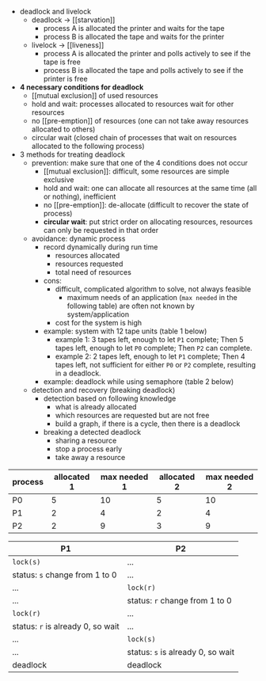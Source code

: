 - deadlock and livelock
	- deadlock -> [[starvation]]
		- process A is allocated the printer and waits for the tape
		- process B is allocated the tape and waits for the printer
	- livelock -> [[liveness]]
		- process A is allocated the printer and polls actively to see if the tape is free
		- process B is allocated the tape and polls actively to see if the printer is free
- **4 necessary conditions for deadlock**
	- [[mutual exclusion]] of used resources
	- hold and wait: processes allocated to resources wait for other resources
	- no [[pre-emption]] of resources (one can not take away resources allocated to others)
	- circular wait (closed chain of processes that wait on resources allocated to the following process)
- 3 methods for treating deadlock
	- prevention: make sure that one of the 4 conditions does not occur
		- [[mutual exclusion]]: difficult, some resources are simple exclusive
		- hold and wait: one can allocate all resources at the same time (all or nothing), inefficient
		- no [[pre-emption]]: de-allocate (difficult to recover the state of process)
		- **circular wait**: put strict order on allocating resources, resources can only be requested in that order
	- avoidance: dynamic process
		- record dynamically during run time
			- resources allocated 
			- resources requested 
			- total need of resources 
		- cons: 
			- difficult, complicated algorithm to solve, not always feasible
				- maximum needs of an application (`max needed` in the following table) are often not known by system/application
			- cost for the system is high
		- example: system with 12 tape units (table 1 below)
			- example 1: 3 tapes left, enough to let `P1` complete; Then 5 tapes left, enough to let `P0` complete; Then `P2` can complete. 
			- example 2: 2 tapes left, enough to let `P1` complete; Then 4 tapes left, not sufficient for either `P0` or `P2` complete, resulting in a deadlock. 
		- example: deadlock while using semaphore (table 2 below)
	- detection and recovery (breaking deadlock)
		- detection based on following knowledge
			- what is already allocated
			- which resources are requested but are not free
			- build a graph, if there is a cycle, then there is a deadlock
		- breaking a detected deadlock
			- sharing a resource
			- stop a process early
			- take away a resource

| process | allocated 1 | max needed 1 | allocated 2 | max needed 2 |
| ------- | ----------- | ------------ | ----------- | ------------ |
| P0      | 5           | 10           | 5           | 10           |
| P1      | 2           | 4            | 2           | 4            |
| P2      | 2           | 9            | 3           | 9            | 

| P1                                | P2                                |
| --------------------------------- | --------------------------------- |
| `lock(s)`                         | ...                               |
| status: `s` change from 1 to 0    | ...                               |
| ...                               | `lock(r)`                         |
| ...                               | status: `r` change from 1 to 0    |
| `lock(r)`                         | ...                               |
| status: `r` is already 0, so wait | ...                               |
| ...                               | `lock(s)`                         |
| ...                               | status: `s` is already 0, so wait | 
| deadlock                          | deadlock                          |

